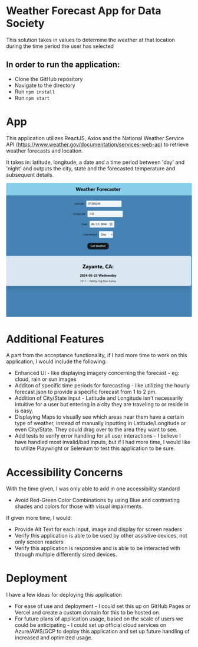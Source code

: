 # Weather Forecast App for Data Society

This solution takes in values to determine the weather at that location during the time period the user has selected

## In order to run the application:
- Clone the GitHub repository
- Navigate to the directory
- Run ``` npm install ```
- Run ``` npm start ```


# App

This application utilizes ReactJS, Axios and the National Weather Service API (https://www.weather.gov/documentation/services-web-ap) to retrieve weather forecasts and location. 

It takes in: latitude, longitude, a date and a time period between 'day' and 'night' and outputs the city, state and the forecasted temperature and subsequent details. 

![App Image](image.png)


# Additional Features

A part from the acceptance functionality, if I had more time to work on this application, I would include the following:
- Enhanced UI - like displaying imagery concerning the forecast - eg: cloud, rain or sun images
- Additon of specific time periods for forecasting - like utilizing the hourly forecast json to provide a specific forecast from 1 to 2 pm. 
- Addition of City/State input - Latitude and Longitude isn't necessarily intuitive for a user but entering in a city they are traveling to or reside in is easy. 
- Displaying Maps to visually see which areas near them have a certain type of weather, instead of manually inputting in Latitude/Longitude or even City/State. They could drag over to the area they want to see.
- Add tests to verify error handling for all user interactions - I believe I have handled most invalid/bad inputs, but if I had more time, I would like to utilize Playwright or Selenium to test this application to be sure. 

# Accessibility Concerns

With the time given, I was only able to add in one accessibility standard
- Avoid Red-Green Color Combinations by using Blue and contrasting shades and colors for those with visual impairments.

If given more time, I would:  
- Provide Alt Text for each input, image and display for screen readers
- Verify this application is able to be used by other assistive devices, not only screen readers 
- Verify this application is responsive and is able to be interacted with through multiple differently sized devices. 


# Deployment

I have a few ideas for deploying this application
- For ease of use and deployment - I could set this up on GitHub Pages or Vercel and create a custom domain for this to be hosted on. 
- For future plans of application usage, based on the scale of users we could be anticipating - I could set up official cloud services on Azure/AWS/GCP to deploy this application and set up future handling of increased and optimized usage.
